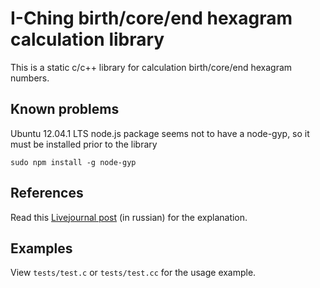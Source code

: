 # I-Ching birth/core/end hexagram calculation library

This is a static c/c++ library for calculation birth/core/end hexagram numbers.

## Known problems

Ubuntu 12.04.1 LTS node.js package seems not to have a node-gyp, so it must be installed prior to the library

`sudo npm install -g node-gyp`

## References

Read this [Livejournal post](http://fima-psuchopadt.livejournal.com/1294476.html) (in russian) for the explanation.

## Examples

View `tests/test.c` or `tests/test.cc` for the usage example.
